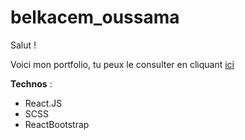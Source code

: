 # belkacem_oussama

Salut ! 

Voici mon portfolio, tu peux le consulter en cliquant [ici](https://belkacem-oussama.netlify.app)

**Technos** :
- React.JS
- SCSS
- ReactBootstrap
